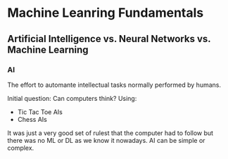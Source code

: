 # Machine Leanring Fundamentals #

## Artificial Intelligence vs. Neural Networks vs. Machine Learning ##

### AI ###
The effort to automante intellectual tasks normally performed by humans.

Initial question: Can computers think? Using:
- Tic Tac Toe AIs
- Chess AIs

It was just a very good set of rulest that the computer had to follow but there was no ML or DL as we know it nowadays. 
AI can be simple or complex.